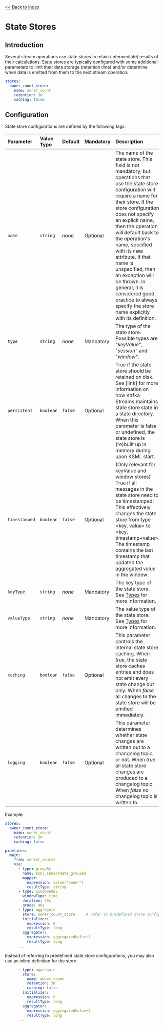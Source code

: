 [<< Back to index](index.md)

# State Stores

[Duration]: types.md#duration

## Introduction

Several stream operations use state stores to retain (intermediate) results of their calculations.
State stores are typically configured with some additional parameters to limit their data storage
(retention time) and/or determine when data is emitted from them to the next stream
operation.

```yaml
stores:
  owner_count_store:
    name: owner_count
    retention: 3m
    caching: false
```

## Configuration

State store configurations are defined by the following tags:

| Parameter     | Value Type | Default | Mandatory |Description
|:--------------|:-----------|:--------|:----------|:---
| `name`        | `string`   | _none_  | Optional  | The name of the state store. This field is not mandatory, but operations that use the state store configuration will require a name for their store. If the store configuration does not specify an explicit name, then the operation will default back to the operation's name, specified with its `name` attribute. If that name is unspecified, then an exception will be thrown. In general, it is considered good practice to always specify the store name explicitly with its definition.
| `type`        | `string`   | _none_  | Mandatory | The type of the state store. Possible types are "_keyValue_", "_session_" and "_window_".
| `persistent`  | `boolean`  | `false` | Optional  | True if the state store should be retained on disk. See [link] for more information on how Kafka Streams maintains state store state in a state directory. When this parameter is false or undefined, the state store is (re)built up in memory during upon KSML start.
| `timestamped` | `boolean`  | `false` | Optional  | (Only relevant for keyValue and window stores) True if all messages in the state store need to be timestamped. This effectively changes the state store from type <key, value> to <key, timestamp+value>. The timestamp contains the last timestamp that updated the aggregated value in the window.
| `keyType`     | `string`   | _none_  | Mandatory | The key type of the state store. See [Types](types.md) for more information.
| `valueType`   | `string`   | _none_  | Mandatory | The value type of the state store. See [Types](types.md) for more information.
| `caching`     | `boolean`  | `false` | Optional  | This parameter controls the internal state store caching. When _true_, the state store caches entries and does not emit every state change but only. When _false_ all changes to the state store will be emitted immediately.
| `logging`     | `boolean`  | `false` | Optional  | This parameter determines whether state changes are written out to a changelog topic, or not. When _true_ all state store changes are produced to a changelog topic. When _false_ no changelog topic is written to.

Example:
```yaml
stores:
  owner_count_store:
    name: owner_count
    retention: 3m
    caching: false

pipelines:
  main:
    from: sensor_source
    via:
      - type: groupBy
        name: ksml_sensordata_grouped
        mapper:
          expression: value["owner"]
          resultType: string
      - type: windowedBy
        windowType: time
        duration: 20s
        grace: 40s
      - type: aggregate
        store: owner_count_store     # refer to predefined store configuration above
        initializer:
          expression: 0
          resultType: long
        aggregator:
          expression: aggregatedValue+1
          resultType: long
      ...
```

Instead of referring to predefined state store configurations, you may also use an inline definition for the store:
```yaml
      - type: aggregate
        store:
          name: owner_count
          retention: 3m
          caching: false
        initializer:
          expression: 0
          resultType: long
        aggregator:
          expression: aggregatedValue+1
          resultType: long
      ...
```

